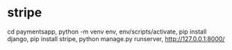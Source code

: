 # stripe
cd paymentsapp, python -m venv env, env/scripts/activate, pip install django, pip install stripe, python manage.py runserver, http://127.0.0.1:8000/

